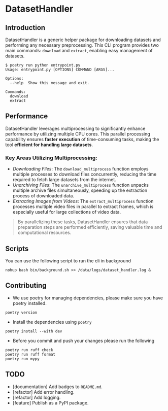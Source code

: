 # DatasetHandler

## Introduction

DatasetHandler is a generic helper package for downloading datasets and performing any necessary preprocessing.
This CLI program provides two main commands: `download` and `extract`, enabling easy management of datasets.

```shell
$ poetry run python entrypoint.py
Usage: entrypoint.py [OPTIONS] COMMAND [ARGS]...

Options:
  --help  Show this message and exit.

Commands:
  download
  extract
```

## Performance

DatasetHandler leverages multiprocessing to significantly enhance performance by utilizing multiple CPU cores.
This parallel processing capability ensures **faster execution** of time-consuming tasks, making the tool **efficient for handling large datasets**.

### Key Areas Utilizing Multiprocessing:

- _Downloading Files_: The `download_multiprocess` function employs multiple processes to download files concurrently, reducing the time required to fetch large datasets from the internet.
- _Unarchiving Files_: The `unarchive_multiprocess` function unpacks multiple archive files simultaneously, speeding up the extraction process of downloaded data.
- _Extracting Images from Videos_: The `extract_multiprocess` function processes multiple video files in parallel to extract frames, which is especially useful for large collections of video data.

> By parallelizing these tasks, DatasetHandler ensures that data preparation steps are performed efficiently, saving valuable time and computational resources.

## Scripts

You can use the following script to run the cli in background

```shell
nohup bash bin/background.sh >> /data/logs/dataset_handler.log &
```

## Contributing

- We use poetry for managing dependencies, please make sure you have poetry installed.

```shell
poetry version
```

- Install the dependencies using `poetry`

```shell
poetry install --with dev
```

- Before you commit and push your changes please run the following

```shell
poetry run ruff check
poetry run ruff format
poetry run mypy

```

## TODO

- [documentation] Add badges to `README.md`.
- [refactor] Add error handling.
- [refactor] Add logging.
- [feature] Publish as a PyPI package.
